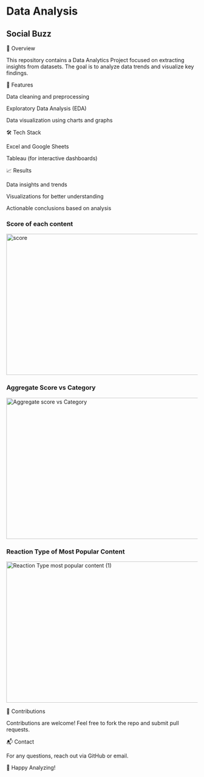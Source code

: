 
# Data Analysis
## Social Buzz 
📌 Overview

This repository contains a Data Analytics Project focused on extracting insights from datasets. The goal is to analyze data trends and visualize key findings.

🔧 Features

Data cleaning and preprocessing

Exploratory Data Analysis (EDA)

Data visualization using charts and graphs

🛠 Tech Stack

Excel and Google Sheets

Tableau (for interactive dashboards)


📈 Results

Data insights and trends

Visualizations for better understanding

Actionable conclusions based on analysis

### Score  of each content
<img width="600" height="371" alt="score" src="https://github.com/user-attachments/assets/6e48c992-ff78-4f76-b79a-471e0f546442" />

### Aggregate Score vs Category
<img width="600" height="371" alt="Aggregate score vs  Category" src="https://github.com/user-attachments/assets/76f420ec-90b6-4b93-bf35-6dcab65ad58d" />

### Reaction Type of Most Popular Content
<img width="600" height="371" alt="Reaction Type most popular content (1)" src="https://github.com/user-attachments/assets/4a033360-4575-47e7-8385-7ad52a59312c" />


🤝 Contributions

Contributions are welcome! Feel free to fork the repo and submit pull requests.

📬 Contact

For any questions, reach out via GitHub or email.

🚀 Happy Analyzing!
